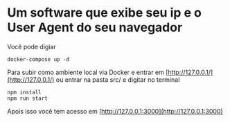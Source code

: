 # Um software que exibe seu ip e o User Agent do seu navegador

Você pode digiar
```
docker-compose up -d
```
Para subir como ambiente local via Docker e entrar em [http://127.0.0.1/](http://127.0.0.1/) ou entrar na pasta src/ e digitar no terminal
```
npm install
npm run start
```
Apois isso você tem acesso em [http://127.0.0.1:3000](http://127.0.0.1:3000)
